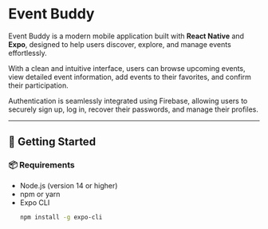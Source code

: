 # Event Buddy

Event Buddy is a modern mobile application built with **React Native** and **Expo**, designed to help users discover, explore, and manage events effortlessly.

With a clean and intuitive interface, users can browse upcoming events, view detailed event information, add events to their favorites, and confirm their participation.

Authentication is seamlessly integrated using Firebase, allowing users to securely sign up, log in, recover their passwords, and manage their profiles.

---

## 🚀 Getting Started

### 📦 Requirements

- Node.js (version 14 or higher)
- npm or yarn
- Expo CLI
  ```bash
  npm install -g expo-cli
  ```
